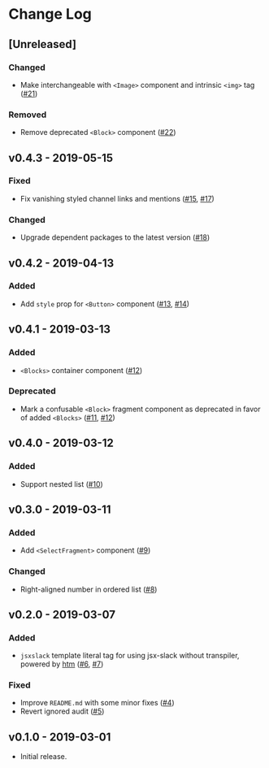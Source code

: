 # Change Log

## [Unreleased]

### Changed

- Make interchangeable with `<Image>` component and intrinsic `<img>` tag ([#21](https://github.com/speee/jsx-slack/pull/21))

### Removed

- Remove deprecated `<Block>` component ([#22](https://github.com/speee/jsx-slack/pull/22))

## v0.4.3 - 2019-05-15

### Fixed

- Fix vanishing styled channel links and mentions ([#15](https://github.com/speee/jsx-slack/issues/15), [#17](https://github.com/speee/jsx-slack/pull/17))

### Changed

- Upgrade dependent packages to the latest version ([#18](https://github.com/speee/jsx-slack/pull/18))

## v0.4.2 - 2019-04-13

### Added

- Add `style` prop for `<Button>` component ([#13](https://github.com/speee/jsx-slack/issues/13), [#14](https://github.com/speee/jsx-slack/pull/14))

## v0.4.1 - 2019-03-13

### Added

- `<Blocks>` container component ([#12](https://github.com/speee/jsx-slack/pull/12))

### Deprecated

- Mark a confusable `<Block>` fragment component as deprecated in favor of added `<Blocks>` ([#11](https://github.com/speee/jsx-slack/issues/11), [#12](https://github.com/speee/jsx-slack/pull/12))

## v0.4.0 - 2019-03-12

### Added

- Support nested list ([#10](https://github.com/speee/jsx-slack/pull/10))

## v0.3.0 - 2019-03-11

### Added

- Add `<SelectFragment>` component ([#9](https://github.com/speee/jsx-slack/pull/9))

### Changed

- Right-aligned number in ordered list ([#8](https://github.com/speee/jsx-slack/pull/8))

## v0.2.0 - 2019-03-07

### Added

- `jsxslack` template literal tag for using jsx-slack without transpiler, powered by [htm](https://github.com/developit/htm) ([#6](https://github.com/speee/jsx-slack/issues/6), [#7](https://github.com/speee/jsx-slack/pull/7))

### Fixed

- Improve `README.md` with some minor fixes ([#4](https://github.com/speee/jsx-slack/pull/4))
- Revert ignored audit ([#5](https://github.com/speee/jsx-slack/pull/5))

## v0.1.0 - 2019-03-01

- Initial release.
